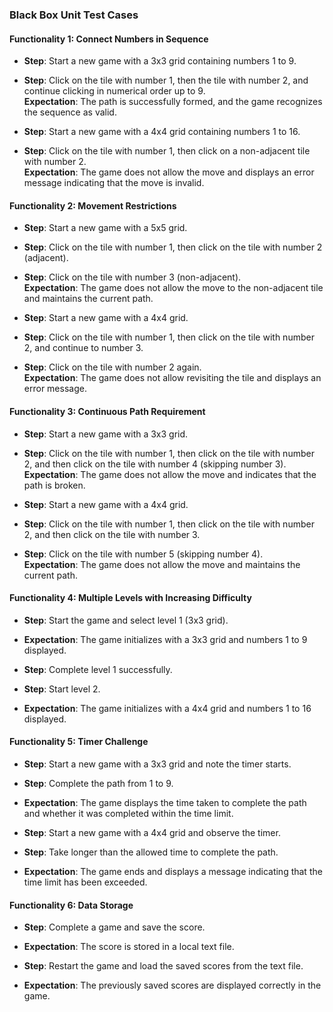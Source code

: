 ### Black Box Unit Test Cases  

#### Functionality 1: Connect Numbers in Sequence
- **Step**: Start a new game with a 3x3 grid containing numbers 1 to 9.  
- **Step**: Click on the tile with number 1, then the tile with number 2, and continue clicking in numerical order up to 9.  
  **Expectation**: The path is successfully formed, and the game recognizes the sequence as valid.  

- **Step**: Start a new game with a 4x4 grid containing numbers 1 to 16.  
- **Step**: Click on the tile with number 1, then click on a non-adjacent tile with number 2.  
  **Expectation**: The game does not allow the move and displays an error message indicating that the move is invalid.  

#### Functionality 2: Movement Restrictions
- **Step**: Start a new game with a 5x5 grid.  
- **Step**: Click on the tile with number 1, then click on the tile with number 2 (adjacent).  
- **Step**: Click on the tile with number 3 (non-adjacent).  
  **Expectation**: The game does not allow the move to the non-adjacent tile and maintains the current path.  

- **Step**: Start a new game with a 4x4 grid.  
- **Step**: Click on the tile with number 1, then click on the tile with number 2, and continue to number 3.  
- **Step**: Click on the tile with number 2 again.  
  **Expectation**: The game does not allow revisiting the tile and displays an error message.  

#### Functionality 3: Continuous Path Requirement
- **Step**: Start a new game with a 3x3 grid.  
- **Step**: Click on the tile with number 1, then click on the tile with number 2, and then click on the tile with number 4 (skipping number 3).  
  **Expectation**: The game does not allow the move and indicates that the path is broken.  

- **Step**: Start a new game with a 4x4 grid.  
- **Step**: Click on the tile with number 1, then click on the tile with number 2, and then click on the tile with number 3.  
- **Step**: Click on the tile with number 5 (skipping number 4).  
  **Expectation**: The game does not allow the move and maintains the current path.  

#### Functionality 4: Multiple Levels with Increasing Difficulty
- **Step**: Start the game and select level 1 (3x3 grid).  
- **Expectation**: The game initializes with a 3x3 grid and numbers 1 to 9 displayed.  

- **Step**: Complete level 1 successfully.  
- **Step**: Start level 2.  
- **Expectation**: The game initializes with a 4x4 grid and numbers 1 to 16 displayed.  

#### Functionality 5: Timer Challenge
- **Step**: Start a new game with a 3x3 grid and note the timer starts.  
- **Step**: Complete the path from 1 to 9.  
- **Expectation**: The game displays the time taken to complete the path and whether it was completed within the time limit.  

- **Step**: Start a new game with a 4x4 grid and observe the timer.  
- **Step**: Take longer than the allowed time to complete the path.  
- **Expectation**: The game ends and displays a message indicating that the time limit has been exceeded.  

#### Functionality 6: Data Storage
- **Step**: Complete a game and save the score.  
- **Expectation**: The score is stored in a local text file.  

- **Step**: Restart the game and load the saved scores from the text file.  
- **Expectation**: The previously saved scores are displayed correctly in the game.  